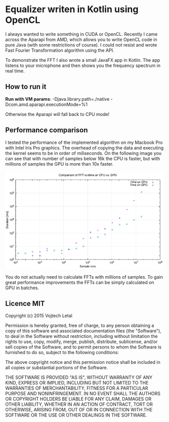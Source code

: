 # Equalizer writen in Kotlin using OpenCL

I always wanted to write something in CUDA or OpenCL.
Recently I came across the Aparapi from AMD, which allows you to write OpenCL code in pure Java (with some restrictions of course).
I could not resist and wrote Fast Fourier Transformation algorithm using the API.

To demonstrate the FFT I also wrote a small JavaFX app in Kotlin.
The app listens to your microphone and then shows you the frequency spectrum in real time.

## How to run it

**Run with VM params**: -Djava.library.path=./native  -Dcom.amd.aparapi.executionMode=%1

Otherwise the Aparapi will fall back to CPU mode!

## Performance comparison

I tested the performance of the implemented algorithm on my Macbook Pro with Intel Iris Pro graphics. The overhead of copying the data and executing the kernel seems to be in order of miliseconds.
On the following image you can see that with number of samples below 16k the CPU is faster, but with millions of samples the GPU is more than 10x faster.

<img src='./measurements/comparison.png'/>

You do not actually need to calculate FFTs with millions of samples.
To gain great performance improvements the FFTs can be simply calculated on GPU in batches.

## Licence MIT

Copyright (c) 2015 Vojtech Letal

Permission is hereby granted, free of charge, to any person obtaining a copy of this software and associated documentation files (the "Software"), to deal in the Software without restriction, including without limitation the rights to use, copy, modify, merge, publish, distribute, sublicense, and/or sell copies of the Software, and to permit persons to whom the Software is furnished to do so, subject to the following conditions:

The above copyright notice and this permission notice shall be included in all copies or substantial portions of the Software.

THE SOFTWARE IS PROVIDED "AS IS", WITHOUT WARRANTY OF ANY KIND, EXPRESS OR IMPLIED, INCLUDING BUT NOT LIMITED TO THE WARRANTIES OF MERCHANTABILITY, FITNESS FOR A PARTICULAR PURPOSE AND NONINFRINGEMENT. IN NO EVENT SHALL THE AUTHORS OR COPYRIGHT HOLDERS BE LIABLE FOR ANY CLAIM, DAMAGES OR OTHER LIABILITY, WHETHER IN AN ACTION OF CONTRACT, TORT OR OTHERWISE, ARISING FROM, OUT OF OR IN CONNECTION WITH THE SOFTWARE OR THE USE OR OTHER DEALINGS IN THE SOFTWARE.